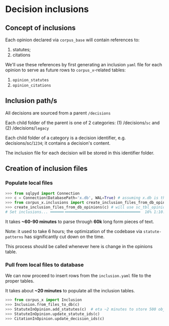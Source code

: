 
# Decision inclusions

## Concept of inclusions

Each opinion declared via `corpus_base` will contain references to:

1. statutes;
2. citations

We'll use these references by first generating an inclusion `yaml` file for each opinion to serve as future rows to `corpus_x`-related tables:

1. `opinion_statutes`
2. `opinion_citations`

## Inclusion path/s

All decisions are sourced from a parent `/decisions`

Each child folder of the parent is one of 2 categories: (1) /decisions/`sc` and (2) /decisions/`legacy`

Each child folder of a category is a decision identifier, e.g. decisions/sc/`1234`; it contains a decision's content.

The inclusion file for each decision will be stored in this identifier folder.

## Creation of inclusion files

### Populate local files

```py
>>> from sqlpyd import Connection
>>> c = Connection(DatabasePath='x.db', WAL=True) # assuming x.db is the file
>>> from corpus_x.inclusions import create_inclusion_files_from_db_opinions
>>> create_inclusion_files_from_db_opinions(c) # will use sc_tbl_opinions
# Set inclusions... ━━━━━━╺━━━━━━━━━━━━━━━━━━━━━━━━━━━━━━━━━  16% 1:10:21
```

It takes **~60-90 minutes** to parse through **60k** long form pieces of text.

Note: it used to take 6 hours; the optimization of the codebase via `statute-patterns` has significantly cut down on the time.

This process should be called whenever here is change in the opinions table.

### Pull from local files to database

We can now proceed to insert rows from the `inclusion.yaml` file to the proper tables.

It takes about **~20 minutes** to populate all the inclusion tables.

```py
>>> from corpus_x import Inclusion
>>> Inclusion.from_files_to_db(c)
>>> StatuteInOpinion.add_statutes(c)  # eta ~2 minutes to store 500 objects
>>> StatuteInOpinion.update_statute_ids(c)
>>> CitationInOpinion.update_decision_ids(c)
```

